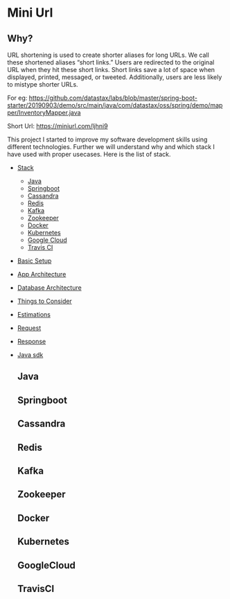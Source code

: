 # Mini Url

## Why?

URL shortening is used to create shorter aliases for long URLs. We call these shortened aliases “short links.” Users are redirected to the original URL when they hit these short links. Short links save a lot of space when displayed, printed, messaged, or tweeted. Additionally, users are less likely to mistype shorter URLs.

For eg: https://github.com/datastax/labs/blob/master/spring-boot-starter/20190903/demo/src/main/java/com/datastax/oss/spring/demo/mapper/InventoryMapper.java

Short Url:
https://miniurl.com/ljhni9


This project I started to improve my software development skills using different technologies. Further we will understand why and which stack I have used with proper usecases. Here is the list of stack. 

- [Stack]()

    - [Java](https://github.com/TechAmanPannu/mini-url#Java)
    - [Springboot](https://github.com/TechAmanPannu/mini-url#Springboot)
    - [Cassandra](https://github.com/TechAmanPannu/mini-url#Cassandra)
    - [Redis](https://github.com/TechAmanPannu/mini-url#Redis)
    - [Kafka](https://github.com/TechAmanPannu/mini-url#Kafka)
    - [Zookeeper](https://github.com/TechAmanPannu/mini-url#Zookeeper)
    - [Docker](https://github.com/TechAmanPannu/mini-url#Docker)
    - [Kubernetes](https://github.com/TechAmanPannu/mini-url#Kubernetes)
    - [Google Cloud](https://github.com/TechAmanPannu/mini-url#GoogleCloud)
    - [Travis CI](https://github.com/TechAmanPannu/mini-url#TravisCI)
    
- [Basic Setup]()
- [App Architecture]()
- [Database Architecture]()
- [Things to Consider]()
- [Estimations]()
- [Request]()
- [Response]()
- [Java sdk]()











  
  ## Java
  ## Springboot
  ## Cassandra
  ## Redis
  ## Kafka
  ## Zookeeper
  ## Docker
  ## Kubernetes
  ## GoogleCloud
  ## TravisCI
  
  ##




